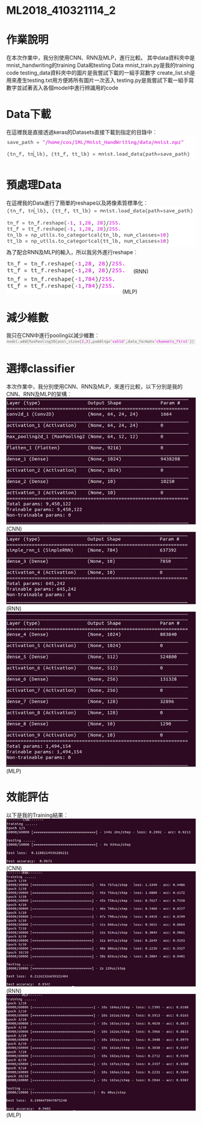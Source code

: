 # ML2018_410321114_2

# 作業說明
  在本次作業中，我分別使用CNN、RNN及MLP，進行比較。
  其中data資料夾中是mnist_handwriting的training Data和testing Data
  mnist_train.py是我的training code
  testing_data資料夾中的圖片是我嘗試下載的一組手寫數字
  create_list.sh是用來產生testing.txt用方便將所有圖片一次丟入
  testing.py是我嘗試下載一組手寫數字並試著丟入各個model中進行辨識用的code
# Data下載
  在這裡我是直接透過keras的Datasets直接下載到指定的目錄中︰
  ![error](https://github.com/weiwow123/ML2018_410321114_2/blob/master/readme_data/data_download.png)
# 預處理Data
  在這裡我的Data進行了簡單的reshape以及將像素質標準化︰
  ![error](https://github.com/weiwow123/ML2018_410321114_2/blob/master/readme_data/preprocessing1.png)
  為了配合RNN及MLP的輸入，所以我另外進行reshape︰
  ![error](https://github.com/weiwow123/ML2018_410321114_2/blob/master/readme_data/preprocessing2.png)
  (RNN)
  ![error](https://github.com/weiwow123/ML2018_410321114_2/blob/master/readme_data/preprocessing3.png)
  (MLP)
# 減少維數
  我只在CNN中進行pooling以減少維數︰
  ![error](https://github.com/weiwow123/ML2018_410321114_2/blob/master/readme_data/pooling.png)
# 選擇classifier
  本次作業中，我分別使用CNN、RNN及MLP，來進行比較，以下分別是我的CNN、RNN及MLP的架構︰
  ![error](https://github.com/weiwow123/ML2018_410321114_2/blob/master/readme_data/CNN.png)
  (CNN)
  ![error](https://github.com/weiwow123/ML2018_410321114_2/blob/master/readme_data/RNN.png)
  (RNN)
  ![error](https://github.com/weiwow123/ML2018_410321114_2/blob/master/readme_data/MLP.png)
  (MLP)
# 效能評估
  以下是我的Training結果︰
  ![error](https://github.com/weiwow123/ML2018_410321114_2/blob/master/readme_data/CNN_Train.png)
  (CNN)
  ![error](https://github.com/weiwow123/ML2018_410321114_2/blob/master/readme_data/RNN_Train.png)
  (RNN)
  ![error](https://github.com/weiwow123/ML2018_410321114_2/blob/master/readme_data/MLP_Train.png)
  (MLP)
